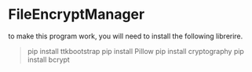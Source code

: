 # FileEncryptManager

to make this program work, you will need to install the following librerire.

> pip install ttkbootstrap 
> pip install Pillow 
> pip install cryptography
> pip install bcrypt
